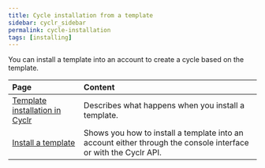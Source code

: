 ```yaml
---
title: Cycle installation from a template
sidebar: cyclr_sidebar
permalink: cycle-installation
tags: [installing]
---
```


You can install a template into an account to create a cycle based on the template. 

| **Page**                       | **Content**                                                                                                     |
|:-------------------------------|:----------------------------------------------------------------------------------------------------------------|
| [Template installation in Cyclr](./template-install) | Describes what happens when you install a template.                                                             |
| [Install a template](./install-cycle-template)             | Shows you how to install a template into an account either through the console interface or with the Cyclr API. |


